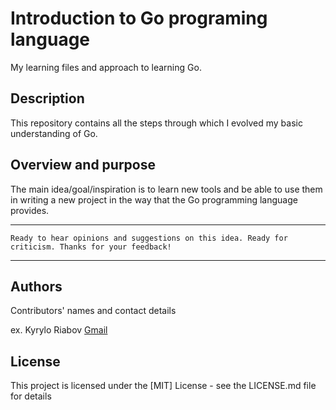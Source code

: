# Introduction to Go programing language

My learning files and approach to learning Go.

## Description

This repository contains all the steps through which I evolved my basic understanding of Go.

## Overview and purpose

The main idea/goal/inspiration is to learn new tools and be able to use them in 
writing a new project in the way that the Go programming language provides.

[//]: # (## Content of the system &#40;system boundaries&#41;)

[//]: # ()
[//]: # (## Interaction &#40;potential&#41; of the product &#40;with other products and components&#41;)

[//]: # ()
[//]: # (## Product functions &#40;brief description&#41;)

[//]: # ()
[//]: # (## Security requirements)

[//]: # ()
[//]: # (## User characteristics &#40;who is the end user of the system&#41;)

[//]: # ()
[//]: # (## Limitations)

---

`Ready to hear opinions and suggestions on this idea.
Ready for criticism.
Thanks for your feedback!`

---

## Authors

Contributors' names and contact details

ex. Kyrylo Riabov [Gmail](kyryl.ryabov@gmail.com)

## License

This project is licensed under the [MIT] License - see the LICENSE.md file for details

[//]: # (## Acknowledgments)

[//]: # ()
[//]: # (Inspiration, code snippets, etc.)

[//]: # (* [Bitcoin White paper]&#40;https://bitcoin.org/bitcoin.pdf&#41;)

[//]: # (* [Blockchain demo]&#40;https://andersbrownworth.com/blockchain/hash&#41;)


